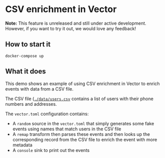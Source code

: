 # CSV enrichment in Vector

**Note:** This feature is unreleased and still under active development. However, if you want to try it out, we would
love any feedback!

## How to start it

`docker-compose up`

## What it does

This demo shows an example of using CSV enrichment in Vector to enrich events with data from a CSV file.

The CSV file ([`./data/users.csv`](./data/users.csv) contains a list of users with their phone numbers and addresses.

The `vector.toml` configuration contains:

* A `random` source in the `vector.toml` that simply generates some fake events using names that match users in the CSV file
* A `remap` transform then parses these events and then looks up the corresponding record from the CSV file to enrich the event with more metadata
* A `console` sink to print out the events
